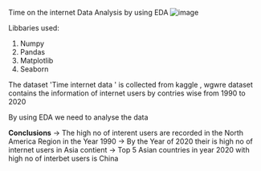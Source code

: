 Time on the internet Data Analysis by using EDA
![image](https://github.com/Santhosh-RP/Time-Internet-Analysis/assets/109569208/e296e031-a228-4b26-9f8a-41f530c10641)

Libbaries used:
1. Numpy
2. Pandas
3. Matplotlib
4. Seaborn

The dataset 'Time internet data ' is collected from kaggle , wgwre dataset contains the information of internet users by contries wise from 1990 to 2020

By using EDA we need to analyse the data 

<b>Conclusions</b>
-> The high no of interent users are recorded in the North America Region in the Year 1990
-> By the Year of 2020 their is high no of internet users in Asia contient 
-> Top 5 Asian countries in year 2020 with high no of interbet users is China
